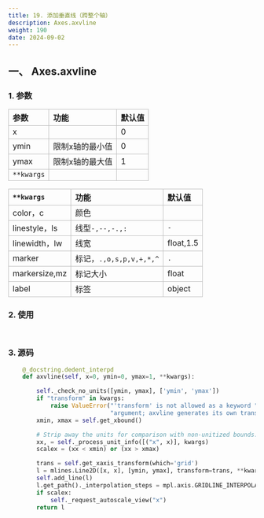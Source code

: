 ```yaml
---
title: 19. 添加垂直线（跨整个轴）
description: Axes.axvline
weight: 190
date: 2024-09-02
---
```

<style>
th, td {
  border: 1px solid rgb(190, 190, 190);
}
</style>


## 一、 Axes.axvline


### 1. 参数

| 参数       | 功能            | 默认值 |
|:-----------|:----------------|:-------|
| x          |                 | 0      |
| ymin       | 限制x轴的最小值 | 0      |
| ymax       | 限制x轴的最大值 | 1      |
| `**kwargs` |                 |        |



| `**kwargs`    | 功能                   | 默认值    |
|:--------------|:---------------------|:----------|
| color，c       | 颜色                   |           |
| linestyle，ls  | 线型`-,--,-.,:`        | `-`       |
| linewidth，lw  | 线宽                   | float,1.5 |
| marker        | 标记，`.,o,s,p,v,+,*,^` | `.`       |
| markersize,mz | 标记大小               | float     |
| label         | 标签                   | object    |

### 2. 使用



```python



```



### 3. 源码

```python
    @_docstring.dedent_interpd
    def axvline(self, x=0, ymin=0, ymax=1, **kwargs):

        self._check_no_units([ymin, ymax], ['ymin', 'ymax'])
        if "transform" in kwargs:
            raise ValueError("'transform' is not allowed as a keyword "
                             "argument; axvline generates its own transform.")
        xmin, xmax = self.get_xbound()

        # Strip away the units for comparison with non-unitized bounds.
        xx, = self._process_unit_info([("x", x)], kwargs)
        scalex = (xx < xmin) or (xx > xmax)

        trans = self.get_xaxis_transform(which='grid')
        l = mlines.Line2D([x, x], [ymin, ymax], transform=trans, **kwargs)
        self.add_line(l)
        l.get_path()._interpolation_steps = mpl.axis.GRIDLINE_INTERPOLATION_STEPS
        if scalex:
            self._request_autoscale_view("x")
        return l
```




